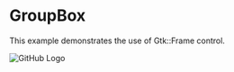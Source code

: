 # GroupBox

This example demonstrates the use of Gtk::Frame control.

![GitHub Logo](../../docs/Pictures/Label.png)
